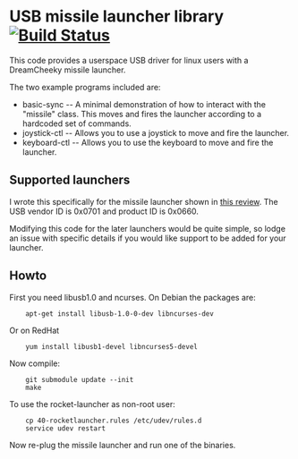 USB missile launcher library [![Build Status](https://travis-ci.org/mike42/missile.svg?branch=master)](https://travis-ci.org/mike42/missile)
===

This code provides a userspace USB driver for linux users with a DreamCheeky missile launcher.

The two example programs included are:
- basic-sync -- A minimal demonstration of how to interact with the "missile" class. This moves and fires the launcher according to a hardcoded set of commands.
- joystick-ctl -- Allows you to use a joystick to move and fire the launcher.
- keyboard-ctl -- Allows you to use the keyboard to move and fire the launcher.

Supported launchers
-------------------
I wrote this specifically for the missile launcher shown in [this review](http://www.techwarelabs.com/reviews/misc/usb-missile-launcher/). The USB vendor ID is 0x0701 and product ID is 0x0660.

Modifying this code for the later launchers would be quite simple, so lodge an issue with specific details if you would like support to be added for your launcher.

Howto
-----

First you need libusb1.0 and ncurses. On Debian the packages are:

        apt-get install libusb-1.0-0-dev libncurses-dev

Or on RedHat

		yum install libusb1-devel libncurses5-devel

Now compile:

        git submodule update --init
        make

To use the rocket-launcher as non-root user:

        cp 40-rocketlauncher.rules /etc/udev/rules.d
        service udev restart

Now re-plug the missile launcher and run one of the binaries.
